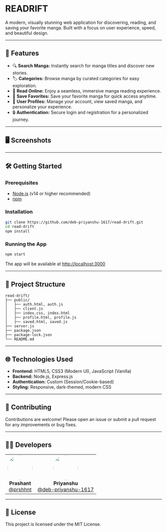 # READRIFT

A modern, visually stunning web application for discovering, reading, and saving your favorite manga. Built with a focus on user experience, speed, and beautiful design.

---

## 🚀 Features

- 🔍 **Search Manga:** Instantly search for manga titles and discover new stories.
- 🏷️ **Categories:** Browse manga by curated categories for easy exploration.
- 📖 **Read Online:** Enjoy a seamless, immersive manga reading experience.
- 💾 **Save Favorites:** Save your favorite manga for quick access anytime.
- 👤 **User Profiles:** Manage your account, view saved manga, and personalize your experience.
- 🔒 **Authentication:** Secure login and registration for a personalized journey.

---

## 🖥️ Screenshots

>

---

## 🛠️ Getting Started

### Prerequisites
- [Node.js](https://nodejs.org/) (v14 or higher recommended)
- [npm](https://www.npmjs.com/)

### Installation

```bash
git clone https://github.com/deb-priyanshu-1617/read-drift.git
cd read-drift
npm install
```

### Running the App

```bash
npm start
```

The app will be available at [http://localhost:3000](http://localhost:3000)

---

## 📁 Project Structure

```
read-drift/
├── public/
│   ├── auth.html, auth.js
│   ├── client.js
│   ├── index.css, index.html
│   ├── profile.html, profile.js
│   ├── saved.html, saved.js
├── server.js
├── package.json
├── package-lock.json
└── README.md
```

---

## 🌐 Technologies Used

- **Frontend:** HTML5, CSS3 (Modern UI), JavaScript (Vanilla)
- **Backend:** Node.js, Express.js
- **Authentication:** Custom (Session/Cookie-based)
- **Styling:** Responsive, dark-themed, modern CSS

---

## 🤝 Contributing

Contributions are welcome! Please open an issue or submit a pull request for any improvements or bug fixes.

---

## 🧑‍💻 Developers

<table>
  <tr>
    <td align="center">
      <img src="https://avatars.githubusercontent.com/prshhnt" width="80" style="border-radius:50%"><br/>
      <b>Prashant</b><br/>
      <a href="https://github.com/prshhnt">@prshhnt</a>
    </td>
    <td align="center">
      <img src="https://avatars.githubusercontent.com/deb-priyanshu-1617" width="80" style="border-radius:50%"><br/>
      <b>Priyanshu</b><br/>
      <a href="https://github.com/deb-priyanshu-1617">@deb-priyanshu-1617</a>
    </td>
  </tr>
</table>

---

## 📄 License

This project is licensed under the MIT License. 
